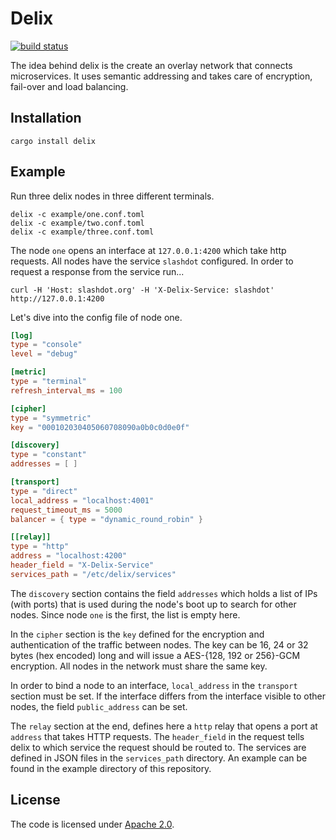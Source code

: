 # Delix

[![build status](https://secure.travis-ci.org/simia-tech/rust-delix.png)](http://travis-ci.org/simia-tech/rust-delix)

The idea behind delix is the create an overlay network that connects microservices. It uses semantic addressing
and takes care of encryption, fail-over and load balancing.

## Installation

    cargo install delix

## Example

Run three delix nodes in three different terminals.

    delix -c example/one.conf.toml
    delix -c example/two.conf.toml
    delix -c example/three.conf.toml

The node `one` opens an interface at `127.0.0.1:4200` which take http requests. All nodes have the service `slashdot`
configured. In order to request a response from the service run...

    curl -H 'Host: slashdot.org' -H 'X-Delix-Service: slashdot' http://127.0.0.1:4200

Let's dive into the config file of node one.

```toml
[log]
type = "console"
level = "debug"

[metric]
type = "terminal"
refresh_interval_ms = 100

[cipher]
type = "symmetric"
key = "000102030405060708090a0b0c0d0e0f"

[discovery]
type = "constant"
addresses = [ ]

[transport]
type = "direct"
local_address = "localhost:4001"
request_timeout_ms = 5000
balancer = { type = "dynamic_round_robin" }

[[relay]]
type = "http"
address = "localhost:4200"
header_field = "X-Delix-Service"
services_path = "/etc/delix/services"
```

The `discovery` section contains the field `addresses` which holds a list of IPs (with ports) that is used during
the node's boot up to search for other nodes. Since node `one` is the first, the list is empty here.

In the `cipher` section is the `key` defined for the encryption and authentication of the traffic between nodes.
The key can be 16, 24 or 32 bytes (hex encoded) long and will issue a AES-{128, 192 or 256}-GCM encryption. All nodes
in the network must share the same key.

In order to bind a node to an interface, `local_address` in the `transport` section must be set. If the interface
differs from the interface visible to other nodes, the field `public_address` can be set.

The `relay` section at the end, defines here a `http` relay that opens a port at `address` that takes HTTP
requests. The `header_field` in the request tells delix to which service the request should be routed to. The services
are defined in JSON files in the `services_path` directory. An example can be found in the example directory of this
repository.

## License

The code is licensed under [Apache 2.0](http://www.apache.org/licenses).
